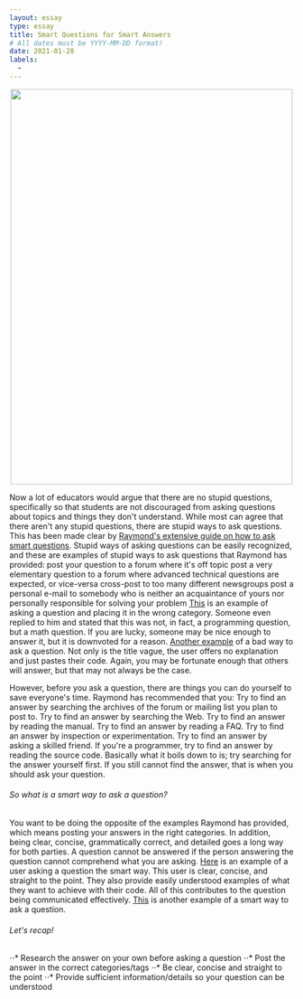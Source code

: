 ```yaml
---
layout: essay
type: essay
title: Smart Questions for Smart Answers
# All dates must be YYYY-MM-DD format!
date: 2021-01-28
labels:
  - 
---
```


<p align="center">
<img src="https://miro.medium.com/max/1200/1*lW3AcKpwL-SFF34TLRMADg.jpeg" width="500" height="700">
</p>

Now a lot of educators would argue that there are no stupid questions, specifically so that students are not discouraged from asking questions about topics and things they don't understand. While most can agree that there aren't any stupid questions, there are stupid ways to ask questions. This has been made clear by [Raymond's extensive guide on how to ask smart questions](http://www.catb.org/esr/faqs/smart-questions.html). Stupid ways of asking questions can be easily recognized, and these are examples of stupid ways to ask questions that Raymond has provided: 
  post your question to a forum where it's off topic
  post a very elementary question to a forum where advanced technical questions are expected, or vice-versa
  cross-post to too many different newsgroups
  post a personal e-mail to somebody who is neither an acquaintance of yours nor personally responsible for solving your problem
[This](https://stackoverflow.com/questions/35723062/get-the-percentage-of-a-number-with-javascript) is an example of asking a question and placing it in the wrong category. Someone even replied to him and stated that this was not, in fact, a programming question, but a math question. If you are lucky, someone may be nice enough to answer it, but it is downvoted for a reason. [Another example](https://stackoverflow.com/questions/40780959/script-not-working-properly) of a bad way to ask a question. Not only is the title vague, the user offers no explanation and just pastes their code. Again, you may be fortunate enough that others will answer, but that may not always be the case. 

However, before you ask a question, there are things you can do yourself to save everyone's time. Raymond has recommended that you:
  Try to find an answer by searching the archives of the forum or mailing list you plan to post to.
  Try to find an answer by searching the Web.
  Try to find an answer by reading the manual.
  Try to find an answer by reading a FAQ.
  Try to find an answer by inspection or experimentation.
  Try to find an answer by asking a skilled friend.
  If you're a programmer, try to find an answer by reading the source code.
 Basically what it boils down to is; try searching for the answer yourself first. If you still cannot find the answer, that is when you should ask your question. 

###### So what is a smart way to ask a question? 
You want to be doing the opposite of the examples Raymond has provided, which means posting your answers in the right categories. In addition, being clear, concise, grammatically correct, and detailed goes a long way for both parties. A question cannot be answered if the person answering the question cannot comprehend what you are asking. 
[Here](https://stackoverflow.com/questions/11499268/sort-two-arrays-the-same-way) is an example of a user asking a question the smart way. This user is clear, concise, and straight to the point. They also provide easily understood examples of what they want to achieve with their code. All of this contributes to the question being communicated effectively. [This](https://stackoverflow.com/questions/171251/how-can-i-merge-properties-of-two-javascript-objects-dynamically?rq=1) is another example of a smart way to ask a question. 

###### Let's recap! 
⋅⋅* Research the answer on your own before asking a question
⋅⋅* Post the answer in the correct categories/tags 
⋅⋅* Be clear, concise and straight to the point
⋅⋅* Provide sufficient information/details so your question can be understood


